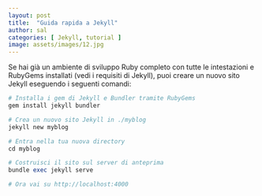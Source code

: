 ```yaml
---
layout: post
title:  "Guida rapida a Jekyll"
author: sal
categories: [ Jekyll, tutorial ]
image: assets/images/12.jpg
---
```


Se hai già un ambiente di sviluppo Ruby completo con tutte le intestazioni e RubyGems installati (vedi i requisiti di Jekyll), puoi creare un nuovo sito Jekyll eseguendo i seguenti comandi:

```ruby
# Installa i gem di Jekyll e Bundler tramite RubyGems
gem install jekyll bundler

# Crea un nuovo sito Jekyll in ./myblog
jekyll new myblog

# Entra nella tua nuova directory
cd myblog

# Costruisci il sito sul server di anteprima
bundle exec jekyll serve

# Ora vai su http://localhost:4000
```